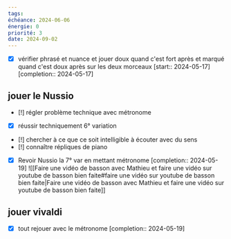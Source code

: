 ```yaml
---
tags: 
échéance: 2024-06-06
énergie: 0
priorité: 3
date: 2024-09-02
---
```

- [X] vérifier phrasé et nuance et jouer doux quand c'est fort après et marqué quand c'est doux après sur les deux morceaux  [start:: 2024-05-17]  [completion:: 2024-05-17]
## jouer le Nussio
- [!] régler problème technique avec métronome
- [x] réussir techniquement 6° variation
- [!] chercher à ce que ce soit intelligible à écouter avec du sens
- [!] connaître répliques de piano
- [X] Revoir Nussio la 7° var en mettant métronome  [completion:: 2024-05-19]
![[Faire une vidéo de basson avec Mathieu et faire une vidéo sur youtube de basson bien faite#faire une vidéo sur youtube de basson bien faite|Faire une vidéo de basson avec Mathieu et faire une vidéo sur youtube de basson bien faite]]
## jouer vivaldi
- [X] tout rejouer avec le métronome  [completion:: 2024-05-19]
